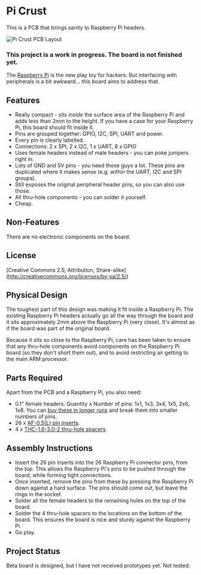 Pi Crust
========

This is a PCB that brings sanity to Raspberry Pi headers.

![Pi Crust PCB Layout](https://github.com/joewalnes/pi-crust/raw/master/images/pcb.png)

### This project is a work in progress. The board is not finished yet. ###

The [Raspberry Pi](http://www.raspberrypi.org/) is the new play toy for hackers. But interfacing
with peripherals is a bit awkward... this board aims to address that.


Features
--------

*   Really compact - sits *inside* the surface area of the Raspberry Pi and adds less than 2mm to the height. If you have a case for your Raspberry Pi, this board should fit inside it.
*   Pins are grouped together: GPIO, I2C, SPI, UART and power.
*   Every pin is clearly labelled.
*   Connections: 2 x SPI, 2 x I2C, 1 x UART, 8 x GPIO
*   Uses female headers instead of male headers - you can poke jumpers right in.
*   Lots of GND and 5V pins - you need those guys a lot. These pins are duplicated where it makes sense (e.g. within the UART, I2C and SPI groups).
*   Still exposes the original peripheral header pins, so you can also use those.
*   All thru-hole components - you can solder it yourself.
*   Cheap.


Non-Features
------------

There are no electronic components on the board.


License
-------

[Creative Commons 2.5, Attribution, Share-alike] (http://creativecommons.org/licenses/by-sa/2.5/)


Physical Design
---------------

The toughest part of this design was making it fit inside a Raspberry Pi. The existing Raspberry Pi headers
actually go all the way through the board and it sits approximately 2mm above the Raspberry Pi (very close).
It's almost as if the board was part of the original board.

Because it sits so close to the Raspberry Pi, care has been taken to ensure that any thru-hole components
avoid components on the Raspberry Pi board (so they don't short them out), and to avoid restricting air getting
to the main ARM processor.


Parts Required
--------------

Apart from the PCB and a Raspberry Pi, you also need:

*   0.1" female headers. Quantity x Number of pins: 1x1, 1x3, 3x4, 1x5, 2x6, 1x8. You can [buy these in longer runs](http://www.adafruit.com/products/598) and break them into smaller numbers of pins.
*   26 x [AF-0.5(L) pin inserts](http://www.mac8usa.com/pin-insert-AF-lev2.php).
*   4 x [THC-1.6-3.0-2 thru-hole spacers](http://www.mac8usa.com/tht-th-series-insert-spacer_thc16.php).


Assembly Instructions
---------------------

*   Insert the 26 pin inserts into the 26 Raspberry Pi connector pins, from the top. This allows the Raspberry Pi's pins to be pushed through the board, while forming tight connections.
*   Once inserted, remove the pins from these by pressing the Raspberry Pi down against a hard surface. The pins should come out, but leave the rings in the socket.
*   Solder all the female headers to the remaining holes on the top of the board.
*   Solder the 4 thru-hole spacers to the locations on the bottom of the board. This ensures the board is nice and sturdy against the Raspberry Pi.
*   Go play.


Project Status
--------------

Beta board is designed, but I have not received prototypes yet. Not tested.

